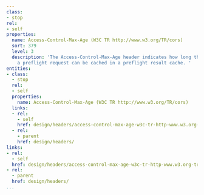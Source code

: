 ```yaml
---
class:
- stop
rel:
- self
properties:
  name: Access-Control-Max-Age (W3C TR http://www.w3.org/TR/cors)
  sort: 379
  level: 3
  description: 'The Access-Control-Max-Age header indicates how long the results of
    a preflight request can be cached in a preflight result cache. '
entities:
- class:
  - stop
  rel:
  - self
  properties:
    name: Access-Control-Max-Age (W3C TR http://www.w3.org/TR/cors)
  links:
  - rel:
    - self
    href: design/headers/access-control-max-age-w3c-tr-http-www.w3.org-tr-cors.md
  - rel:
    - parent
    href: design/headers/
links:
- rel:
  - self
  href: design/headers/access-control-max-age-w3c-tr-http-www.w3.org-tr-cors.md
- rel:
  - parent
  href: design/headers/
...
```

